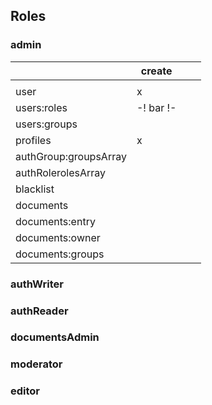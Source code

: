 ## Roles

### admin
|                       | create                       |   |   |
|-----------------------|------------------------------|---|---|
|                       |                              |   |   |
| user                  | x                            |   |   |
| users:roles           | -! bar !- |   |   |
| users:groups          |                              |   |   |
| profiles              | x                            |   |   |
| authGroup:groupsArray |                              |   |   |
| authRolerolesArray    |                              |   |   |
| blacklist             |                              |   |   |
| documents             |                              |   |   |
| documents:entry       |                              |   |   |
| documents:owner       |                              |   |   |
| documents:groups      |                              |   |   |


### authWriter


### authReader


### documentsAdmin


### moderator


### editor